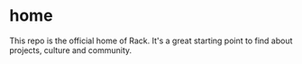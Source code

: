 # home
This repo is the official home of Rack. It's a great starting point to find about projects, culture and community.
